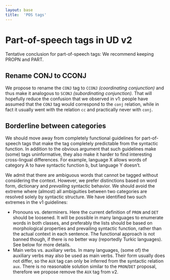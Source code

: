 ```yaml
---
layout: base
title:  'POS tags'
---
```


# Part-of-speech tags in UD v2

Tentative conclusion for part-of-speech tags:
We recommend keeping PROPN and PART.

## Rename CONJ to CCONJ

We propose to rename the `CONJ` tag to `CCONJ` _(coordinating conjunction)_
and thus make it analogous to `SCONJ` _(subordinating conjunction)._
That will hopefully reduce the confusion that we observed in v1:
people have assumed that the `CONJ` tag would correspond to the `conj` relation,
while in fact it usually went with the relation `cc` and practically never with `conj`.

## Borderline between categories

We should move away from completely functional guidelines for part-of-speech tags that make the tag completely predictable from the syntactic function.
In addition to the obvious argument that such guidelines make (some) tags uninformative, they also make it harder to find interesting cross-lingual differences.
For example, language X allows words of category A to have syntactic function b, but language Y doesn’t.

We admit that there are ambiguous words that cannot be tagged without considering the context.
However, we prefer distinctions based on word form, dictionary and *prevailing* syntactic behavior.
We should avoid the extreme where (almost) all ambiguities between two categories are resolved
solely by syntactic structure.
We have identified two such extremes in the v1 guidelines:

  * Pronouns vs. determiners. Here the current definition of `PRON` and `DET` should be loosened.
    It will be possible in many languages to enumerate words in both classes, and preferably
    the lists should be based on morphological properties and prevailing syntactic function,
    rather than the actual context in each sentence.
    The functional approach is not banned though, if there is no better way (reportedly Turkic languages).
    See below for more details.
  * Main verbs vs. auxiliary verbs. In many languages, (some of) the auxiliary verbs may also
    be used as main verbs. Their form usually does not differ, so the `AUX` tag can only be
    inferred from the syntactic relation `aux`.
    There is no reasonable solution similar to the `PRON`/`DET` proposal, therefore we propose
    remove the `AUX` tag from v2.
